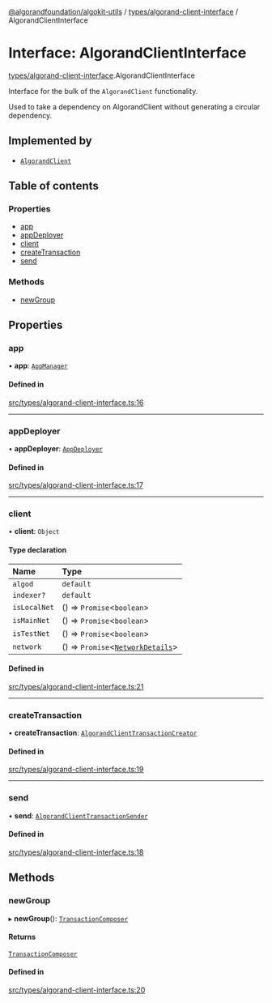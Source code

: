[@algorandfoundation/algokit-utils](../README.md) / [types/algorand-client-interface](../modules/types_algorand_client_interface.md) / AlgorandClientInterface

# Interface: AlgorandClientInterface

[types/algorand-client-interface](../modules/types_algorand_client_interface.md).AlgorandClientInterface

Interface for the bulk of the `AlgorandClient` functionality.

Used to take a dependency on AlgorandClient without generating a circular dependency.

## Implemented by

- [`AlgorandClient`](../classes/types_algorand_client.AlgorandClient.md)

## Table of contents

### Properties

- [app](types_algorand_client_interface.AlgorandClientInterface.md#app)
- [appDeployer](types_algorand_client_interface.AlgorandClientInterface.md#appdeployer)
- [client](types_algorand_client_interface.AlgorandClientInterface.md#client)
- [createTransaction](types_algorand_client_interface.AlgorandClientInterface.md#createtransaction)
- [send](types_algorand_client_interface.AlgorandClientInterface.md#send)

### Methods

- [newGroup](types_algorand_client_interface.AlgorandClientInterface.md#newgroup)

## Properties

### app

• **app**: [`AppManager`](../classes/types_app_manager.AppManager.md)

#### Defined in

[src/types/algorand-client-interface.ts:16](https://github.com/algorandfoundation/algokit-utils-ts/blob/main/src/types/algorand-client-interface.ts#L16)

___

### appDeployer

• **appDeployer**: [`AppDeployer`](../classes/types_app_deployer.AppDeployer.md)

#### Defined in

[src/types/algorand-client-interface.ts:17](https://github.com/algorandfoundation/algokit-utils-ts/blob/main/src/types/algorand-client-interface.ts#L17)

___

### client

• **client**: `Object`

#### Type declaration

| Name | Type |
| :------ | :------ |
| `algod` | `default` |
| `indexer?` | `default` |
| `isLocalNet` | () => `Promise`\<`boolean`\> |
| `isMainNet` | () => `Promise`\<`boolean`\> |
| `isTestNet` | () => `Promise`\<`boolean`\> |
| `network` | () => `Promise`\<[`NetworkDetails`](types_network_client.NetworkDetails.md)\> |

#### Defined in

[src/types/algorand-client-interface.ts:21](https://github.com/algorandfoundation/algokit-utils-ts/blob/main/src/types/algorand-client-interface.ts#L21)

___

### createTransaction

• **createTransaction**: [`AlgorandClientTransactionCreator`](../classes/types_algorand_client_transaction_creator.AlgorandClientTransactionCreator.md)

#### Defined in

[src/types/algorand-client-interface.ts:19](https://github.com/algorandfoundation/algokit-utils-ts/blob/main/src/types/algorand-client-interface.ts#L19)

___

### send

• **send**: [`AlgorandClientTransactionSender`](../classes/types_algorand_client_transaction_sender.AlgorandClientTransactionSender.md)

#### Defined in

[src/types/algorand-client-interface.ts:18](https://github.com/algorandfoundation/algokit-utils-ts/blob/main/src/types/algorand-client-interface.ts#L18)

## Methods

### newGroup

▸ **newGroup**(): [`TransactionComposer`](../classes/types_composer.TransactionComposer.md)

#### Returns

[`TransactionComposer`](../classes/types_composer.TransactionComposer.md)

#### Defined in

[src/types/algorand-client-interface.ts:20](https://github.com/algorandfoundation/algokit-utils-ts/blob/main/src/types/algorand-client-interface.ts#L20)
